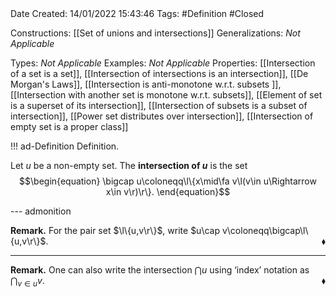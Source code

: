 <br />
<br />

Date Created: 14/01/2022 15:43:46
Tags: #Definition #Closed

Constructions: [[Set of unions and intersections]]
Generalizations: _Not Applicable_

Types: _Not Applicable_
Examples: _Not Applicable_ 
Properties: [[Intersection of a set is a set]], [[Intersection of intersections is an intersection]], [[De Morgan's Laws]], [[Intersection is anti-monotone w.r.t. subsets ]], [[Intersection with another set is monotone w.r.t. subsets]], [[Element of set is a superset of its intersection]], [[Intersection of subsets is a subset of intersection]], [[Power set distributes over intersection]], [[Intersection of empty set is a proper class]]

!!! ad-Definition Definition.

Let $u$ be a non-empty set. The **intersection of $u$** is the set
$$\begin{equation}
    \bigcap u\coloneqq\l\{x\mid\fa v\l(v\in u\Rightarrow x\in v\r)\r\}.
\end{equation}$$

--- admonition

**Remark.** For the pair set $\l\{u,v\r\}$, write $u\cap v\coloneqq\bigcap\l\{u,v\r\}$.<span style="float:right;">$\blacklozenge$</span>

---

**Remark.** One can also write the intersection $\bigcap u$ using $\textrm{`}$index$\textrm{'}$ notation as $\bigcap_{v\in u}v$.<span style="float:right;">$\blacklozenge$</span>
